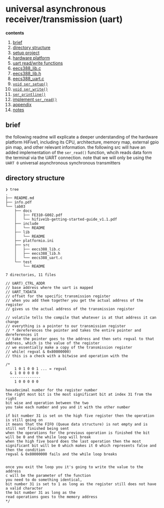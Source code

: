 # universal asynchronous receiver/transmission (uart)

**contents**

1.  [brief](#brief)
2.  [directory structure](#directory-structure)
3.  [setup project](#setup-project)
4.  [hardware platform](#hardware-platform)
5.  [uart read/write functions](#uart-readwrite-functions)
6.  [eecs388_lib.c](#eecs388_libc)
7.  [eecs388_lib.h](#eecs388_libh)
8.  [eecs388_uart.c](#eecs388_uartc)
9.  [`void ser_setup()`](#void-ser_setup)
10. [`void ser_write()`](#void-ser_write)
11. [`ser_printline()`](#ser_printline)
12. [implement `ser_read()`](#implement-ser_read)
13. [appendix](#appendix)
14. [notes](#notes)

## brief

the following readme will explicate a deeper understanding of the hardware platform HiFive1, including its CPU, architecture, memory map, external gpio pin map, and other relevant information.  the following src will have an added implementation of the `ser_read()` function, whcih reads data form the terminal via the UART connection.  note that we will only be using the `UART 0` universal asynchronous synchronous transmitters 

## directory structure

```
❯ tree
.
├── README.md
├── info.pdf
└── lab03
    ├── docs
    │   ├── FE310-G002.pdf
    │   └── hifive1b-getting-started-guide_v1.1.pdf
    ├── include
    │   └── README
    ├── lib
    │   └── README
    ├── platformio.ini
    ├── src
    │   ├── eecs388_lib.c
    │   ├── eecs388_lib.h
    │   └── eecs388_uart.c
    └── test
        └── README

7 directories, 11 files
```


```
// UART)_CTRL_ADDR
// base address where the uart is mapped
// UART_TXDATA
// offset for the specific transmission register
// when you add them together you get the actual address of the register
// gives us the actual address of the transmission register

// volatile tells the compile that whatever is at that address it can change
// everything is a pointer to our transmission register
// * dereferences the pointer and takes the entire pointer and dereferences it
// take the pointer goes to the address and then sets regval to that address, which is the value of the register
// we essentially make a copy of the transmission register
// while( regval & 0x80000000)
// this is a check with a bitwise and operation with the

/*
    1 0 1 0 0 1 ... = regval
  & 1 0 0 0 0 0
  --------------
    1 0 0 0 0 0

hexadecimal number for the register number
the right most bit is the most significant bit at index 31 from the right
bit wise and operation between the two
you take each number and you and it with the other number

if bit number 31 is set on the high five register then the operation is still going on
it means that the FIFO (Queue data structure) is not empty and is still not finished being sent
when the operations for the previous operation is finished the bit will be 0 and the while loop will break
when the high five board does the last operation then the most significant bit will be 0 which makes it 0 which represents false and then the condition
regval & 0x80000000 fails and the while loop breaks


once you exit the loop you it's going to write the value to the address
c will be the parameter of the function 
you need to do something identical, 
bit number 31 is set to 1 as long as the register still does not have a valid character
the bit number 31 as long as the 
read operations goes to the memory address 
*/
```
